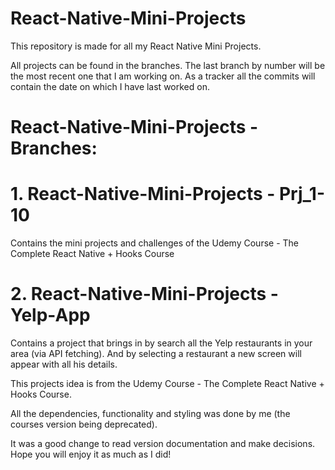 # React-Native-Mini-Projects

This repository is made for all my React Native Mini Projects.

All projects can be found in the branches. The last branch by number will be the most recent one that I am working on. 
As a tracker all the commits will contain the date on which I have last worked on.

# React-Native-Mini-Projects - Branches:

# 1. React-Native-Mini-Projects -  Prj_1-10

Contains the mini projects and challenges of the Udemy Course - The Complete React Native + Hooks Course

# 2. React-Native-Mini-Projects - Yelp-App

Contains a project that brings in by search all the Yelp restaurants in your area (via API fetching). And by selecting a restaurant a new screen will appear with all his details.

This projects idea is from the Udemy Course - The Complete React Native + Hooks Course.

All the dependencies, functionality and styling was done by me (the courses version being deprecated).

It was a good change to read version documentation and make decisions. Hope you will enjoy it as much as I did!
